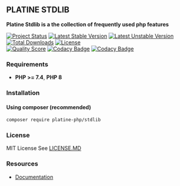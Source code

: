 ## PLATINE STDLIB
**Platine Stdlib is a the collection of frequently used php features**

[![Project Status](http://opensource.box.com/badges/active.svg)](http://opensource.box.com/badges)
[![Latest Stable Version](https://poser.pugx.org/platine-php/stdlib/v)](https://packagist.org/packages/platine-php/stdlib)
[![Latest Unstable Version](https://poser.pugx.org/platine-php/stdlib/v/unstable)](https://packagist.org/packages/platine-php/stdlib)
[![Total Downloads](https://poser.pugx.org/platine-php/stdlib/downloads)](https://packagist.org/packages/platine-php/stdlib)
[![License](https://poser.pugx.org/platine-php/stdlib/license)](https://packagist.org/packages/platine-php/stdlib)  
[![Quality Score](https://img.shields.io/scrutinizer/g/platine-php/stdlib.svg?style=flat-square)](https://scrutinizer-ci.com/g/platine-php/stdlib)
[![Codacy Badge](https://app.codacy.com/project/badge/Grade/1c8ab19e407843d0811ddecfed5caf90)](https://app.codacy.com/gh/platine-php/stdlib/dashboard?utm_source=gh&utm_medium=referral&utm_content=&utm_campaign=Badge_grade)
[![Codacy Badge](https://app.codacy.com/project/badge/Coverage/1c8ab19e407843d0811ddecfed5caf90)](https://app.codacy.com/gh/platine-php/stdlib/dashboard?utm_source=gh&utm_medium=referral&utm_content=&utm_campaign=Badge_coverage)


### Requirements 
- **PHP >= 7.4**, **PHP 8** 

### Installation
#### Using composer (recommended)
```bash
composer require platine-php/stdlib
```

### License
MIT License See [LICENSE.MD](LICENSE.MD)

### Resources
- [Documentation](https://docs.platine-php.com/packages/stdlib)